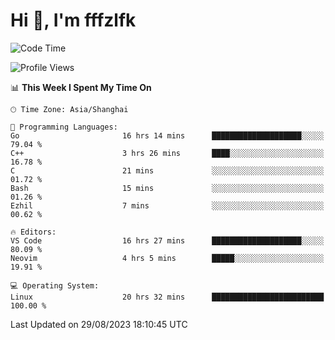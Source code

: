 # Hi 👋, I'm fffzlfk

<!--START_SECTION:waka-->
![Code Time](http://img.shields.io/badge/Code%20Time-373%20hrs%2057%20mins-blue)

![Profile Views](http://img.shields.io/badge/Profile%20Views-0-blue)

📊 **This Week I Spent My Time On** 

```text
🕑︎ Time Zone: Asia/Shanghai

💬 Programming Languages: 
Go                       16 hrs 14 mins      ████████████████████░░░░░   79.04 % 
C++                      3 hrs 26 mins       ████░░░░░░░░░░░░░░░░░░░░░   16.78 % 
C                        21 mins             ░░░░░░░░░░░░░░░░░░░░░░░░░   01.72 % 
Bash                     15 mins             ░░░░░░░░░░░░░░░░░░░░░░░░░   01.26 % 
Ezhil                    7 mins              ░░░░░░░░░░░░░░░░░░░░░░░░░   00.62 % 

🔥 Editors: 
VS Code                  16 hrs 27 mins      ████████████████████░░░░░   80.09 % 
Neovim                   4 hrs 5 mins        █████░░░░░░░░░░░░░░░░░░░░   19.91 % 

💻 Operating System: 
Linux                    20 hrs 32 mins      █████████████████████████   100.00 % 
```


 Last Updated on 29/08/2023 18:10:45 UTC
<!--END_SECTION:waka-->
